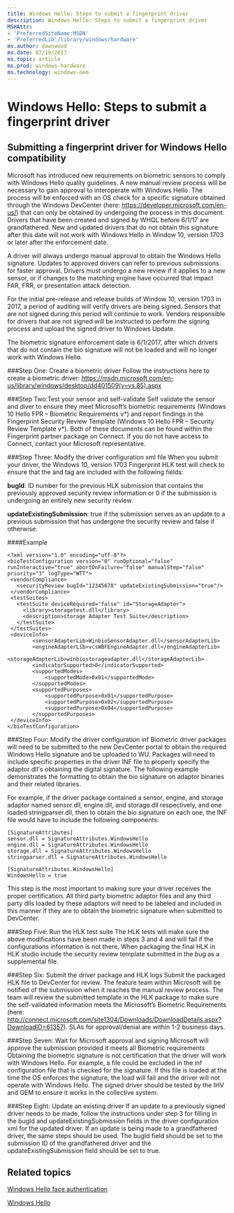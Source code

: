 ```yaml
---
title: Windows Hello: Steps to submit a fingerprint driver
description: Windows Hello: Steps to submit a fingerprint driver
MSHAttr:
- 'PreferredSiteName:MSDN'
- 'PreferredLib:/library/windows/hardware'
ms.author: dawnwood
ms.date: 07/19/2017
ms.topic: article
ms.prod: windows-hardware
ms.technology: windows-oem
---
```


# Windows Hello: Steps to submit a fingerprint driver


## Submitting a fingerprint driver for Windows Hello compatibility  
Microsoft has introduced new requirements on biometric sensors to comply with Windows Hello quality guidelines. A new manual review process will be necessary to gain approval to interoperate with Windows Hello. The process will be enforced with an OS check for a specific signature obtained through the Windows DevCenter (here: https://developer.microsoft.com/en-us/) that can only be obtained by undergoing the process in this document. Drivers that have been created and signed by WHQL before 6/1/17 are grandfathered. New and updated drivers that do not obtain this signature after this date will not work with Windows Hello in Window 10, version 1703 or later after the enforcement date. 

A driver will always undergo manual approval to obtain the Windows Hello signature. Updates to approved drivers can refer to previous submissions for faster approval. Drivers must undergo a new review if it applies to a new sensor, or if changes to the matching engine have occurred that impact FAR, FRR, or presentation attack detection.  


For the initial pre-release and release builds of Window 10, version 1703 in 2017, a period of auditing will verify drivers are being signed. Sensors that are not signed during this period will continue to work. Vendors responsible for drivers that are not signed will be instructed to perform the signing process and upload the signed driver to Windows Update. 

The biometric signature enforcement date is 6/1/2017, after which drivers that do not contain the bio signature will not be loaded and will no longer work with Windows Hello. 

###Step One: Create a biometric driver
Follow the instructions here to create a biometric driver: https://msdn.microsoft.com/en-us/library/windows/desktop/dd401509(v=vs.85).aspx

###Step Two:Test your sensor and self-validate
Self validate the sensor and diver to ensure they meet Microsoft’s biometric requirements (Windows 10 Hello FPR – Biometric Requirements v*) and report findings in the Fingerprint Security Review Template (Windows 10 Hello FPR – Security Review Template v*).
Both of these documents can be found within the Fingerprint partner package on Connect. If you do not have access to Connect, contact your Microsoft representative.

###Step Three: Modify the driver configuration xml file
When you submit your driver, the Windows 10, version 1703 Fingerprint HLK test will check to ensure that the <vendorCompliance> and <securityReview> tag are included with the following fields:

**bugId**: ID number for the previous HLK submission that contains the previously approved security review information or 0 if the submission is undergoing an entirely new security review.

**updateExistingSubmission**: true if the submission serves as an update to a previous submission that has undergone the security review and false if otherwise.

####Example
 ```
<?xml version="1.0" encoding="utf-8"?>
<bioTestConfiguration version="0" runOptional="false" runInteractive="true" abortOnFailure="false" manualStep="false" priority="3" logType="WTT">
  <vendorCompliance>
    <securityReview bugId="12345678" updateExistingSubmission="true"/>
  </vendorCompliance>
  <testSuites>
    <testSuite deviceRequired="false" id="StorageAdapter">
      <library>storagetest.dll</library>
      <description>storage Adapter Test Suite</description>
    </testSuite>
  </testSuites>
  <deviceInfo>
         <sensorAdapterLib>WinbioSensorAdapter.dll</sensorAdapterLib>
         <engineAdapterLib>vcsWBFEngineAdapter.dll</engineAdapterLib>
         <storageAdapterLib>winbiostorageadapter.dll</storageAdapterLib>
         <indicatorSupported>0</indicatorSupported>
         <supportedModes>
             <supportedMode>0x01</supportedMode>
         </supportedModes>
         <supportedPurposes>
             <supportedPurpose>0x01</supportedPurpose>
             <supportedPurpose>0x02</supportedPurpose>
             <supportedPurpose>0x04</supportedPurpose>             
         </supportedPurposes>
  </deviceInfo>
</bioTestConfiguration>
 ```
 ###Step Four: Modify the driver configuration inf
 Biometric driver packages will need to be submitted to the new DevCenter portal to obtain the required Windows Hello signature and be uploaded to WU. Packages will need to include specific properties in the driver INF file to properly specify the adaptor dll's obtaining the digital signature. The following example demonstrates the formatting to obtain the bio signature on adaptor binaries and their related libraries.

For example, if the driver package contained a sensor, engine, and storage adaptor named sensor.dll, engine.dll, and storage.dll respectively, and one loaded stringparser.dll, then to obtain the bio signature on each one, the INF file would have to include the following components:

```
[SignatureAttributes]
sensor.dll = SignatureAttributes.WindowsHello
engine.dll = SignatureAttributes.WindowsHello
storage.dll = SignatureAttributes.WindowsHello
stringparser.dll = SignatureAttributes.WindowsHello
 
[SignatureAttributes.WindowsHello]
WindowsHello = true
```

This step is the most important to making sure your driver receives the proper certification. All third party biometric adaptor files and any third party dlls loaded by these adaptors will need to be labeled and included in this manner if they are to obtain the biometric signature when submitted to DevCenter.

###Step Five: Run the HLK test suite
The HLK tests will make sure the above modifications have been made in steps 3 and 4 and will fail if the configurations information is not there.
When packaging the final HLK in HLK studio include the security review template submitted in the bug as a supplemental file.

###Step Six: Submit the driver package and HLK logs
Submit the packaged HLK file to DevCenter for review. The feature team within Microsoft will be notified of the submission when it reaches the manual review process. The team will review the submitted template in the HLK package to make sure the self-validated information meets the Microsoft’s Biometric Requirements (here: http://connect.microsoft.com/site1304/Downloads/DownloadDetails.aspx?DownloadID=61357).  SLAs for approval/denial are within 1-2 business days.

###Step Seven: Wait for Microsoft approval and signing
Microsoft will approve the submission provided it meets all Biometric requirements
Obtaining the biometric signature is not certification that the driver will work with Windows Hello. For example, a file could be excluded in the inf configuration file that is checked for the signature. If this file is loaded at the time the OS enforces the signature, the load will fail and the driver will not operate with Windows Hello. The signed driver should be tested by the IHV and OEM to ensure it works in the collective system. 

###Step Eight: Update an existing driver
If an update to a previously signed driver needs to be made, follow the instructions under step 3 for filling in the bugId and updateExistingSubmission fields in the driver configuration xml for the updated driver.
If an update is being made to a grandfathered driver, the same steps should be used. The bugId field should be set to the submission ID of the grandfathered driver and the updateExistingSubmission field should be set to true.

## Related topics


[Windows Hello face authentication](windows-hello-face-authentication.md)

[Windows Hello](windows-hello.md)

 

 







